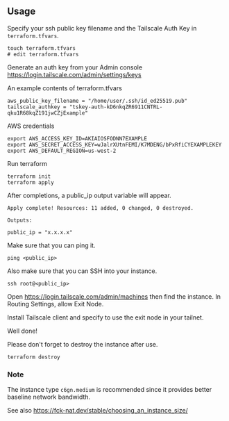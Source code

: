 
## Usage

Specify your ssh public key filename and the Tailscale Auth Key in `terraform.tfvars`.
```
touch terraform.tfvars
# edit terraform.tfvars
```

Generate an auth key from your Admin console https://login.tailscale.com/admin/settings/keys

An example contents of terraform.tfvars
```
aws_public_key_filename = "/home/user/.ssh/id_ed25519.pub"
tailscale_authkey = "tskey-auth-kD6nkqZR6911CNTRL-qku1R68kqZ191jwCZjExample"
```

AWS credentials
```
export AWS_ACCESS_KEY_ID=AKIAIOSFODNN7EXAMPLE
export AWS_SECRET_ACCESS_KEY=wJalrXUtnFEMI/K7MDENG/bPxRfiCYEXAMPLEKEY
export AWS_DEFAULT_REGION=us-west-2
```

Run terraform
```
terraform init
terraform apply
```

After completions, a public_ip output variable will appear.
```
Apply complete! Resources: 11 added, 0 changed, 0 destroyed.

Outputs:

public_ip = "x.x.x.x"
```

Make sure that you can ping it.
```
ping <public_ip>
```

Also make sure that you can SSH into your instance.
```
ssh root@<public_ip>
```

Open https://login.tailscale.com/admin/machines then find the instance. In Routing Settings, allow Exit Node.

Install Tailscale client and specify to use the exit node in your tailnet.

Well done!

Please don't forget to destroy the instance after use.
```
terraform destroy
```

### Note
The instance type `c6gn.medium` is recommended since it provides better baseline network bandwidth.

See also https://fck-nat.dev/stable/choosing_an_instance_size/
